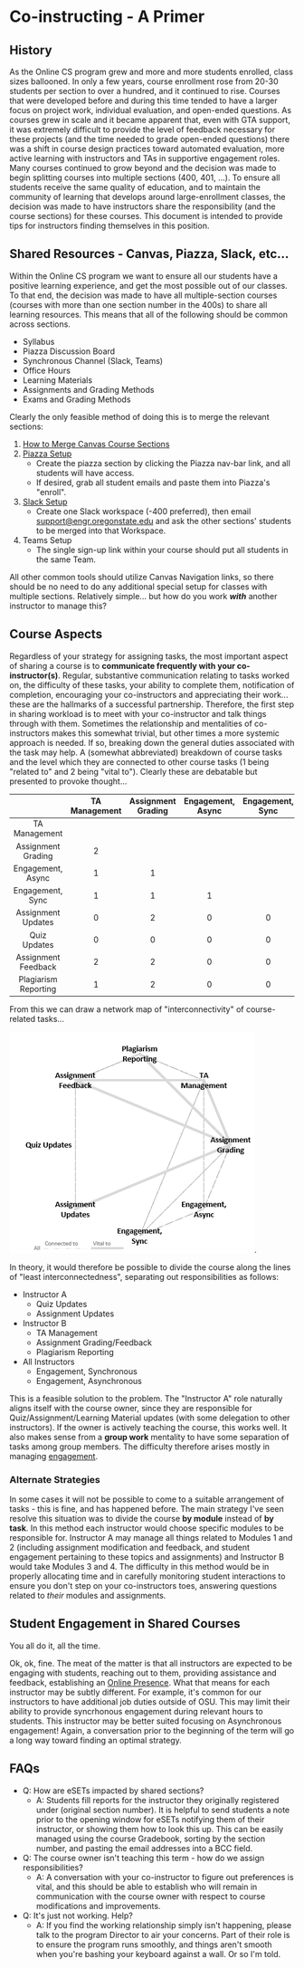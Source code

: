 # Co-instructing - A Primer

## History

As the Online CS program grew and more and more students enrolled, class sizes ballooned.  In only a few years, course enrollment rose from 20-30 students per section to over a hundred, and it continued to rise.  Courses that were developed before and during this time tended to have a larger focus on project work, individual evaluation, and open-ended questions.  As courses grew in scale and it became apparent that, even with GTA support, it was extremely difficult to provide the level of feedback necessary for these projects (and the time needed to grade open-ended questions) there was a shift in course design practices toward automated evaluation, more active learning with instructors and TAs in supportive engagement roles.  Many courses continued to grow beyond and the decision was made to begin splitting courses into multiple sections (400, 401, ...).  To ensure all students receive the same quality of education, and to maintain the community of learning that develops around large-enrollment classes, the decision was made to have instructors share the responsibility (and the course sections) for these courses.  This document is intended to provide tips for instructors finding themselves in this position.

## Shared Resources - Canvas, Piazza, Slack, etc...

Within the Online CS program we want to ensure all our students have a positive learning experience, and get the most possible out of our classes.  To that end, the decision was made to have all multiple-section courses (courses with more than one section number in the 400s) to share all learning resources.  This means that all of the following should be common across sections.

- Syllabus
- Piazza Discussion Board
- Synchronous Channel (Slack, Teams)
- Office Hours
- Learning Materials
- Assignments and Grading Methods
- Exams and Grading Methods

Clearly the only feasible method of doing this is to merge the relevant sections:

1. [How to Merge Canvas Course Sections](CourseMerge.html)
2. [Piazza Setup](PiazzaSetup.html)  
    - Create the piazza section by clicking the Piazza nav-bar link, and all students will have access.
    - If desired, grab all student emails and paste them into Piazza's "enroll".
3. [Slack Setup](SlackSetup.html)  
    - Create one Slack workspace (-400 preferred), then email support@engr.oregonstate.edu and ask the other sections' students to be merged into that Workspace. 
4. Teams Setup  
    - The single sign-up link within your course should put all students in the same Team.

All other common tools should utilize Canvas Navigation links, so there should be no need to do any additional special setup for classes with multiple sections. Relatively simple... but how do you work _**with**_ another instructor to manage this?

## Course Aspects

Regardless of your strategy for assigning tasks, the most important aspect of sharing a course is to **communicate frequently with your co-instructor(s)**.  Regular, substantive communication relating to tasks worked on, the difficulty of these tasks, your ability to complete them, notification of completion, encouraging your co-instructors and appreciating their work... these are the hallmarks of a successful partnership.  Therefore, the first step in sharing workload is to meet with your co-instructor and talk things through with them.  Sometimes the relationship and mentalities of co-instructors makes this somewhat trivial, but other times a more systemic approach is needed.  If so, breaking down the general duties associated with the task may help.  A (somewhat abbreviated) breakdown of course tasks and the level which they are connected to other course tasks (1 being "related to" and 2 being "vital to"). Clearly these are debatable but presented to provoke thought...

||TA Management|Assignment Grading|Engagement, Async|Engagement, Sync|Assignment Updates|Quiz Updates|Assignment Feedback|
|:------:|:------:|:------:|:------:|:------:|:------:|:------:|:------:|
|TA Management||||||||
|Assignment Grading|2|||||||
|Engagement, Async|1|1||||||
|Engagement, Sync|1|1|1|||||
|Assignment Updates|0|2|0|0||||
|Quiz Updates|0|0|0|0|0|||
|Assignment Feedback|2|2|0|0|1|0||
|Plagiarism Reporting|1|2|0|0|0|0|1|

From this we can draw a network map of "interconnectivity" of course-related tasks...

![Instructor Responsibility Interconnectedness](images/ResponsibilityInterconnection.png).

In theory, it would therefore be possible to divide the course along the lines of "least interconnectedness", separating out responsibilities as follows:

- Instructor A
  - Quiz Updates
  - Assignment Updates
- Instructor B
  - TA Management
  - Assignment Grading/Feedback
  - Plagiarism Reporting
- All Instructors
  - Engagement, Synchronous
  - Engagement, Asynchronous

This is a feasible solution to the problem. The "Instructor A" role naturally aligns itself with the course owner, since they are responsible for Quiz/Assignment/Learning Material updates (with some delegation to other instructors).  If the owner is actively teaching the course, this works well.  It also makes sense from a **group work** mentality to have some separation of tasks among group members.  The difficulty therefore arises mostly in managing [engagement](#student-engagement-in-shared-courses).

### Alternate Strategies

In some cases it will not be possible to come to a suitable arrangement of tasks - this is fine, and has happened before.  The main strategy I've seen resolve this situation was to divide the course **by module** instead of **by task**.  In this method each instructor would choose specific modules to be responsible for.  Instructor A may manage all things related to Modules 1 and 2 (including assignment modification and feedback, and student engagement pertaining to these topics and assignments) and Instructor B would take Modules 3 and 4.  The difficulty in this method would be in properly allocating time and in carefully monitoring student interactions to ensure you don't step on your co-instructors toes, answering questions related to _their_ modules and assignments.

## Student Engagement in Shared Courses

You all do it, all the time.

Ok, ok, fine.  The meat of the matter is that all instructors are expected to be engaging with students, reaching out to them, providing assistance and feedback, establishing an [Online Presence](InstructorPresence.html).  What that means for each instructor may be subtly different.  For example, it's common for our instructors to have additional job duties outside of OSU. This may limit their ability to provide syncrhonous engagement during relevant hours to students.  This instructor may be better suited focusing on Asynchronous engagement! Again, a conversation prior to the beginning of the term will go a long way toward finding an optimal strategy.

## FAQs

- Q: How are eSETs impacted by shared sections?
  - A: Students fill reports for the instructor they originally registered under (original section number). It is helpful to send students a note prior to the opening window for eSETs notifying them of their instructor, or showing them how to look this up. This can be easily managed using the course Gradebook, sorting by the section number, and pasting the email addresses into a BCC field.
- Q: The course owner isn't teaching this term - how do we assign responsibilities?
  - A: A conversation with your co-instructor to figure out preferences is vital, and this should be able to establish who will remain in communication with the course owner with respect to course modifications and improvements.
- Q: It's just not working. Help?
  - A: If you find the working relationship simply isn't happening, please talk to the program Director to air your concerns. Part of their role is to ensure the program runs smoothly, and things aren't smooth when you're bashing your keyboard against a wall. Or so I'm told.